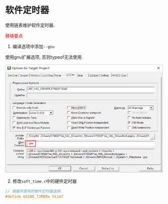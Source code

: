 # 软件定时器

使用链表维护软件定时器.

<font color='red'> 移植要点 </font>

1. 编译选项中添加`--gnu`

使用gnu扩展选项, 否则typeof无法使用.

![](https://raw.githubusercontent.com/fly-t/images/main/blog/README-2024-07-25-22-51-39.png)

2. 修改`soft_time.c`中的硬件定时器

``` c
// 根据所使用的硬件定时器选择.
#define USING_TIMERx htim7
```